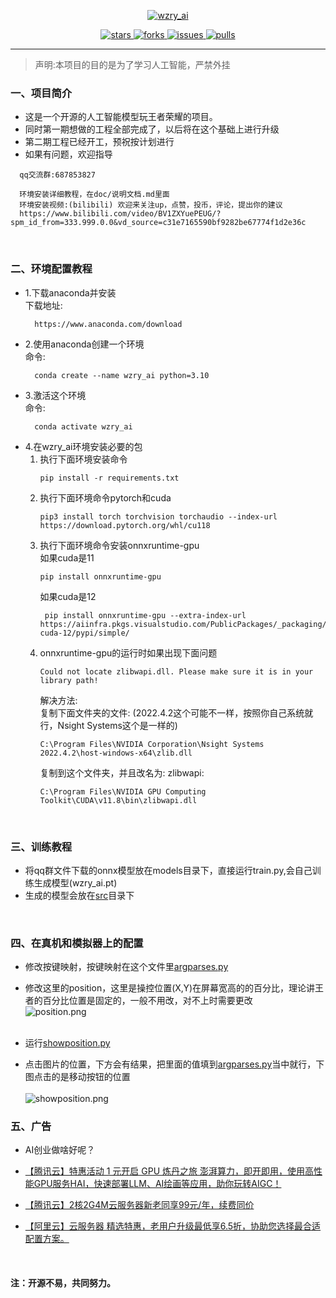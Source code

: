 <p align="center">
    <a href="https://github.com/myBoris/wzry_ai">
        <img src="https://socialify.git.ci/myBoris/wzry_ai/image?description=1&font=Rokkitt&language=1&name=1&owner=1&theme=Auto" alt="wzry_ai"/>    
    </a>
</p>

<p align="center">
    <a href="https://github.com/myBoris/wzry_ai/stargazers">
        <img src="https://img.shields.io/github/stars/myBoris/wzry_ai?style=flat-square&label=STARS&color=%23dfb317" alt="stars">
    </a>
    <a href="https://github.com/myBoris/wzry_ai/network/members">
        <img src="https://img.shields.io/github/forks/myBoris/wzry_ai?style=flat-square&label=FORKS&color=%2397ca00" alt="forks">
    </a>
    <a href="https://github.com/myBoris/wzry_ai/issues">
        <img src="https://img.shields.io/github/issues/myBoris/wzry_ai?style=flat-square&label=ISSUES&color=%23007ec6" alt="issues">
    </a>
    <a href="https://github.com/myBoris/wzry_ai/pulls">
        <img src="https://img.shields.io/github/issues-pr/myBoris/wzry_ai?style=flat-square&label=PULLS&color=%23fe7d37" alt="pulls">
    </a>
</p>

---

>声明:本项目的目的是为了学习人工智能，严禁外挂

### 一、项目简介

- 这是一个开源的人工智能模型玩王者荣耀的项目。
- 同时第一期想做的工程全部完成了，以后将在这个基础上进行升级
- 第二期工程已经开工，预祝按计划进行
- 如果有问题，欢迎指导
```
  qq交流群:687853827
  
  环境安装详细教程，在doc/说明文档.md里面
  环境安装视频:(bilibili) 欢迎来关注up，点赞，投币，评论，提出你的建议
  https://www.bilibili.com/video/BV1ZXYuePEUG/?spm_id_from=333.999.0.0&vd_source=c31e7165590bf9282be67774f1d2e36c
```

<br>

### 二、环境配置教程

- 1.下载anaconda并安装<br>
   下载地址:
   ```
     https://www.anaconda.com/download
   ```
- 2.使用anaconda创建一个环境<br>
    命令: 
    ```
      conda create --name wzry_ai python=3.10
   ```
- 3.激活这个环境<br>
    命令:
    ```
      conda activate wzry_ai
    ```
- 4.在wzry_ai环境安装必要的包<br>
  1. 执行下面环境安装命令<br>
     ```
     pip install -r requirements.txt
     ```
  2. 执行下面环境命令pytorch和cuda
     ```
     pip3 install torch torchvision torchaudio --index-url https://download.pytorch.org/whl/cu118
     ```
  3. 执行下面环境命令安装onnxruntime-gpu<br>
     如果cuda是11
     ```
     pip install onnxruntime-gpu
     ```
     如果cuda是12<br>
     ```
      pip install onnxruntime-gpu --extra-index-url https://aiinfra.pkgs.visualstudio.com/PublicPackages/_packaging/onnxruntime-cuda-12/pypi/simple/
      ```
  4. onnxruntime-gpu的运行时如果出现下面问题
     ```
     Could not locate zlibwapi.dll. Please make sure it is in your library path!
     ```
     解决方法:<br> 
     复制下面文件夹的文件: (2022.4.2这个可能不一样，按照你自己系统就行，Nsight Systems这个是一样的)<br>
     ``` 
     C:\Program Files\NVIDIA Corporation\Nsight Systems 2022.4.2\host-windows-x64\zlib.dll
     ```
     复制到这个文件夹，并且改名为: zlibwapi:<br> 
     ```
     C:\Program Files\NVIDIA GPU Computing Toolkit\CUDA\v11.8\bin\zlibwapi.dll
     ```
<br>

### 三、训练教程

- 将qq群文件下载的onnx模型放在models目录下，直接运行train.py,会自己训练生成模型(wzry_ai.pt)
- 生成的模型会放在[src](src)目录下

<br>

### 四、在真机和模拟器上的配置

- 修改按键映射，按键映射在这个文件里[argparses.py](argparses.py)<br>
- 修改这里的position，这里是操控位置(X,Y)在屏幕宽高的的百分比，理论讲王者的百分比位置是固定的，一般不用改，对不上时需要更改<br>
  ![position.png](images%2Fposition.png)<br><br>

- 运行[showposition.py](showposition.py)<br>
- 点击图片的位置，下方会有结果，把里面的值填到[argparses.py](argparses.py)当中就行，下图点击的是移动按钮的位置<br><br>
  ![showposition.png](images%2Fshowposition.png)


### 五、广告

- AI创业做啥好呢？
- [【腾讯云】特惠活动
1 元开启 GPU 炼丹之旅
澎湃算力，即开即用，使用高性能GPU服务HAI，快速部署LLM、AI绘画等应用，助你玩转AIGC！](https://cloud.tencent.com/act/cps/redirect?redirect=36749&cps_key=11812351d85cc069a0941ce4c8d07693)

- [【腾讯云】2核2G4M云服务器新老同享99元/年，续费同价](https://cloud.tencent.com/act/cps/redirect?redirect=5990&cps_key=11812351d85cc069a0941ce4c8d07693&from=console)

- [【阿里云】云服务器 精选特惠，老用户升级最低享6.5折，协助您选择最合适配置方案。](https://www.aliyun.com/product/ecs?userCode=cgwj31jh)

<br>

#### 注：开源不易，共同努力。